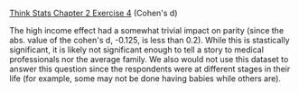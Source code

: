 [Think Stats Chapter 2 Exercise 4](http://greenteapress.com/thinkstats2/html/thinkstats2003.html#toc24) (Cohen's d)

The high income effect had a somewhat trivial impact on parity (since the abs. value of the cohen's d, -0.125, is less than 0.2). While this is stastically significant, it is likely not significant enough to tell a story to medical professionals nor the average family. We also would not use this dataset to answer this question since the respondents were at different stages in their life (for example, some may not be done having babies while others are).
